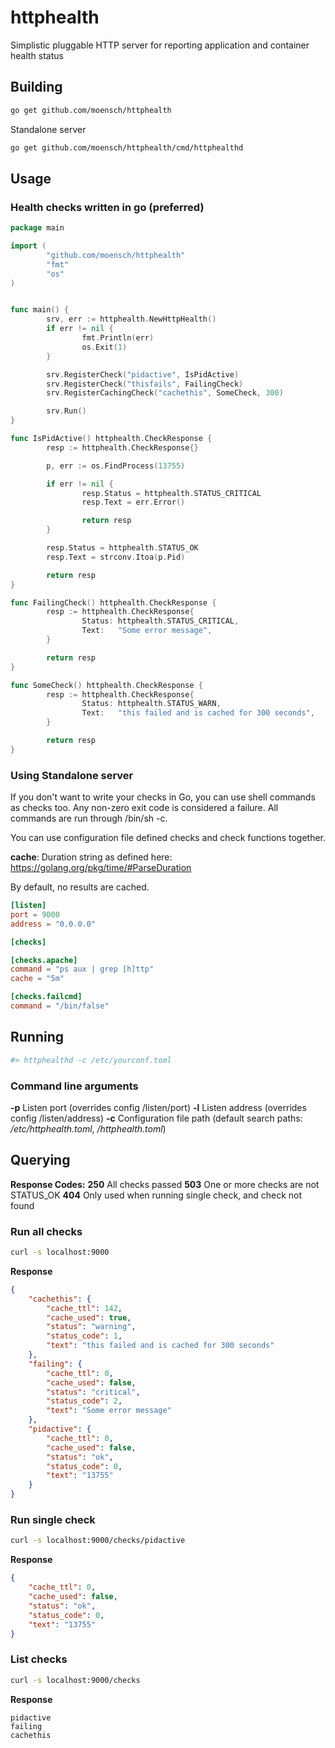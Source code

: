 # httphealth
Simplistic pluggable HTTP server for reporting application and container health status

## Building
```bash
go get github.com/moensch/httphealth
```

Standalone server
```bash
go get github.com/moensch/httphealth/cmd/httphealthd
```

## Usage

### Health checks written in go (preferred)
```Go
package main

import (
        "github.com/moensch/httphealth"
        "fmt"
        "os"
)


func main() {
        srv, err := httphealth.NewHttpHealth()
        if err != nil {
                fmt.Println(err)
                os.Exit(1)
        }

        srv.RegisterCheck("pidactive", IsPidActive)
        srv.RegisterCheck("thisfails", FailingCheck)
        srv.RegisterCachingCheck("cachethis", SomeCheck, 300)

        srv.Run()
}

func IsPidActive() httphealth.CheckResponse {
        resp := httphealth.CheckResponse{}

        p, err := os.FindProcess(13755)

        if err != nil {
                resp.Status = httphealth.STATUS_CRITICAL
                resp.Text = err.Error()

                return resp
        }

        resp.Status = httphealth.STATUS_OK
        resp.Text = strconv.Itoa(p.Pid)

        return resp
}

func FailingCheck() httphealth.CheckResponse {
        resp := httphealth.CheckResponse{
                Status: httphealth.STATUS_CRITICAL,
                Text:   "Some error message",
        }

        return resp
}

func SomeCheck() httphealth.CheckResponse {
        resp := httphealth.CheckResponse{
                Status: httphealth.STATUS_WARN,
                Text:   "this failed and is cached for 300 seconds",
        }

        return resp
}
```

### Using Standalone server

If you don't want to write your checks in Go, you can use shell commands as checks too.
Any non-zero exit code is considered a failure. All commands are run through /bin/sh -c.

You can use configuration file defined checks and check functions together.

**cache**: Duration string as defined here: https://golang.org/pkg/time/#ParseDuration

By default, no results are cached.

```Toml
[listen]
port = 9000
address = "0.0.0.0"

[checks]

[checks.apache]
command = "ps aux | grep [h]ttp"
cache = "5m"

[checks.failcmd]
command = "/bin/false"
```

## Running
```bash
#> httphealthd -c /etc/yourconf.toml
```

### Command line arguments
**-p** Listen port (overrides config /listen/port)
**-l** Listen address (overrides config /listen/address)
**-c** Configuration file path (default search paths: */etc/httphealth.toml*, */httphealth.toml*)

## Querying

**Response Codes:**
**250** All checks passed
**503** One or more checks are not STATUS_OK
**404** Only used when running single check, and check not found

### Run all checks
```bash
curl -s localhost:9000
```

**Response**
```json
{
    "cachethis": {
        "cache_ttl": 142,
        "cache_used": true,
        "status": "warning",
        "status_code": 1,
        "text": "this failed and is cached for 300 seconds"
    },
    "failing": {
        "cache_ttl": 0,
        "cache_used": false,
        "status": "critical",
        "status_code": 2,
        "text": "Some error message"
    },
    "pidactive": {
        "cache_ttl": 0,
        "cache_used": false,
        "status": "ok",
        "status_code": 0,
        "text": "13755"
    }
}
```
### Run single check
```bash
curl -s localhost:9000/checks/pidactive
```
**Response**
```json
{
    "cache_ttl": 0,
    "cache_used": false,
    "status": "ok",
    "status_code": 0,
    "text": "13755"
}
```
### List checks
```bash
curl -s localhost:9000/checks
```

**Response**
```
pidactive
failing
cachethis
```


